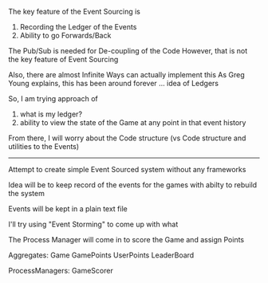 
The key feature of the Event Sourcing is
1. Recording the Ledger of the Events
2. Ability to go Forwards/Back

The Pub/Sub is needed for De-coupling of the Code
However, that is not the key feature of Event Sourcing

Also, there are almost Infinite Ways can actually implement this
As Greg Young explains, this has been around forever ... idea of Ledgers

So, I am trying approach of
1. what is my ledger?
2. ability to view the state of the Game at any point in that event history

From there, I will worry about the Code structure
(vs Code structure and utilities to the Events)

- - - - - - - - - - - - - - - - - - - - - - - - -

Attempt to create simple Event Sourced system without any frameworks

Idea will be to keep record of the events for the games with abilty to rebuild the system

Events will be kept in a plain text file

I'll try using "Event Storming" to come up with what

The Process Manager will come in to score the Game and assign Points

Aggregates:
Game
GamePoints
UserPoints
LeaderBoard

ProcessManagers:
GameScorer